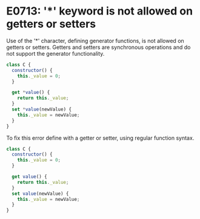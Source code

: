 # E0713: '*' keyword is not allowed on getters or setters

Use of the '*' character, defining generator functions, is not allowed on getters or setters. 
Getters and setters are synchronous operations and do not support the generator functionality.

```javascript
class C {
  constructor() {
    this._value = 0;
  }

  get *value() {
    return this._value;
  }
  set *value(newValue) {
    this._value = newValue;
  }
}
```

To fix this error define with a getter or setter, using regular function syntax.

```javascript
class C {
  constructor() {
    this._value = 0;
  }

  get value() {
    return this._value;
  }
  set value(newValue) {
    this._value = newValue;
  }
}
```